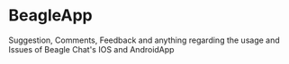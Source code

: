 # BeagleApp
Suggestion, Comments, Feedback and anything regarding the usage and Issues of Beagle Chat's IOS and AndroidApp 
